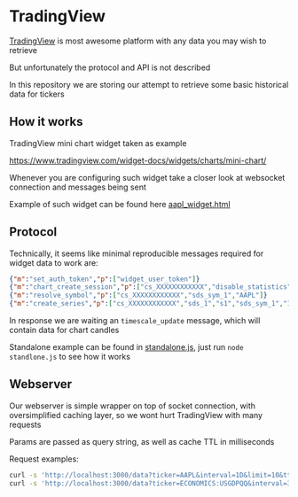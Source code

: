 # TradingView

[TradingView](https://tradingview.com) is most awesome platform with any data you may wish to retrieve

But unfortunately the protocol and API is not described

In this repository we are storing our attempt to retrieve some basic historical data for tickers

## How it works

TradingView mini chart widget taken as example

https://www.tradingview.com/widget-docs/widgets/charts/mini-chart/

Whenever you are configuring such widget take a closer look at websocket connection and messages being sent

Example of such widget can be found here [aapl_widget.html](aapl_widget.html)

## Protocol

Technically, it seems like minimal reproducible messages required for widget data to work are:

```json
{"m":"set_auth_token","p":["widget_user_token"]}
{"m":"chart_create_session","p":["cs_XXXXXXXXXXXX","disable_statistics"]}
{"m":"resolve_symbol","p":["cs_XXXXXXXXXXXX","sds_sym_1","AAPL"]}
{"m":"create_series","p":["cs_XXXXXXXXXXXX","sds_1","s1","sds_sym_1","1D",300]}')
```

In response we are waiting an `timescale_update` message, which will contain data for chart candles

Standalone example can be found in [standalone.js](standalone.js), just run `node standlone.js` to see how it works

## Webserver

Our webserver is simple wrapper on top of socket connection, with oversimplified caching layer, so we wont hurt TradingView with many requests

Params are passed as query string, as well as cache TTL in milliseconds

Request examples:

```bash
curl -s 'http://localhost:3000/data?ticker=AAPL&interval=1D&limit=10&ttl=5000' | jq
curl -s 'http://localhost:3000/data?ticker=ECONOMICS:USGDPQQ&interval=3M&limit=10'
```
